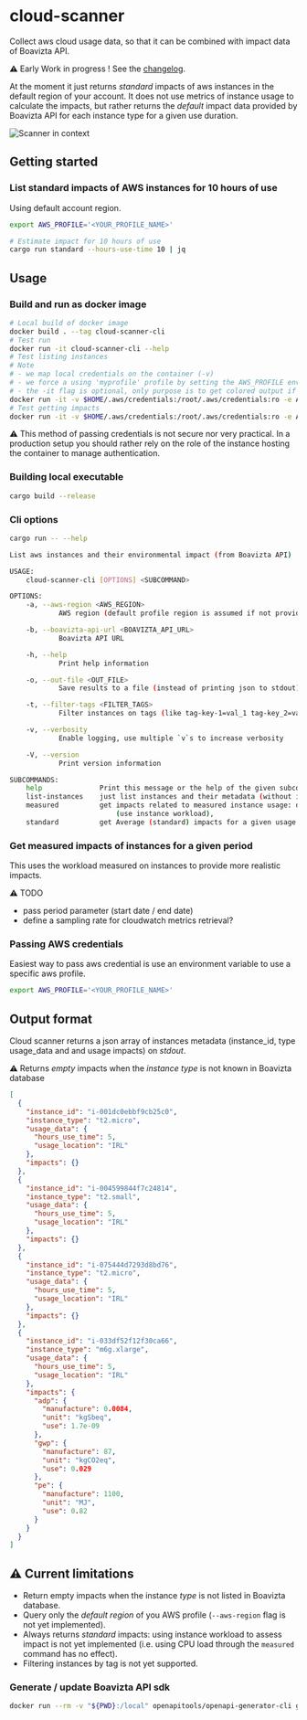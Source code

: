 # cloud-scanner

Collect aws cloud usage data, so that it can be combined with impact data of Boavizta API.

⚠ Early Work in progress ! See the [changelog](CHANGELOG.md).

At the moment it just returns _standard_ impacts of aws instances in the default region of your account. It does not use metrics of instance usage to calculate the impacts, but rather returns the _default_ impact data provided by Boavizta API for each instance type for a given use duration.

![Scanner in context](docs/out/../../out/docs/cloud-scanner-system-in-context/cloud-scanner-system-in-context.png)

## Getting started

### List standard impacts of AWS instances for 10 hours of use

Using default account region.

```sh
export AWS_PROFILE='<YOUR_PROFILE_NAME>'

# Estimate impact for 10 hours of use 
cargo run standard --hours-use-time 10 | jq
```

## Usage

### Build and run as docker image

```sh
# Local build of docker image
docker build . --tag cloud-scanner-cli
# Test run
docker run -it cloud-scanner-cli --help
# Test listing instances
# Note 
# - we map local credentials on the container (-v)
# - we force a using 'myprofile' profile by setting the AWS_PROFILE environment variable with -e flag
# - the -it flag is optional, only purpose is to get colored output if any
docker run -it -v $HOME/.aws/credentials:/root/.aws/credentials:ro -e AWS_PROFILE='myprofile' cloud-scanner-cli list-instances
# Test getting impacts
docker run -it -v $HOME/.aws/credentials:/root/.aws/credentials:ro -e AWS_PROFILE='myprofile' cloud-scanner-cli standard --hours-use-time 10
```

⚠ This method of passing credentials is not secure nor very practical. In a production setup you should rather rely on the role of the instance hosting the container to manage authentication.

### Building local executable

```sh
cargo build --release
```

### Cli options

```sh
cargo run -- --help

List aws instances and their environmental impact (from Boavizta API)

USAGE:
    cloud-scanner-cli [OPTIONS] <SUBCOMMAND>

OPTIONS:
    -a, --aws-region <AWS_REGION>
            AWS region (default profile region is assumed if not provided)

    -b, --boavizta-api-url <BOAVIZTA_API_URL>
            Boavizta API URL

    -h, --help
            Print help information

    -o, --out-file <OUT_FILE>
            Save results to a file (instead of printing json to stdout)

    -t, --filter-tags <FILTER_TAGS>
            Filter instances on tags (like tag-key-1=val_1 tag-key_2=val2)

    -v, --verbosity
            Enable logging, use multiple `v`s to increase verbosity

    -V, --version
            Print version information

SUBCOMMANDS:
    help              Print this message or the help of the given subcommand(s)
    list-instances    just list instances and their metadata (without impacts)
    measured          get impacts related to measured instance usage: depending on usage rate
                          (use instance workload),
    standard          get Average (standard) impacts for a given usage duration
```

### Get measured impacts of instances for a given period

This uses the workload measured on instances to provide more realistic impacts.

⚠ TODO

- pass period parameter (start date / end date)
- define a sampling rate for cloudwatch metrics retrieval?

### Passing AWS credentials

Easiest way to pass aws credential is use an environment variable to use a specific aws profile.

```sh
export AWS_PROFILE='<YOUR_PROFILE_NAME>'
```

## Output format

Cloud scanner returns a json array of instances metadata (instance_id, type usage_data and and usage impacts) on _stdout_.

⚠ Returns _empty_ impacts when the _instance type_ is not known in Boavizta database

```json
[
  {
    "instance_id": "i-001dc0ebbf9cb25c0",
    "instance_type": "t2.micro",
    "usage_data": {
      "hours_use_time": 5,
      "usage_location": "IRL"
    },
    "impacts": {}
  },
  {
    "instance_id": "i-004599844f7c24814",
    "instance_type": "t2.small",
    "usage_data": {
      "hours_use_time": 5,
      "usage_location": "IRL"
    },
    "impacts": {}
  },
  {
    "instance_id": "i-075444d7293d8bd76",
    "instance_type": "t2.micro",
    "usage_data": {
      "hours_use_time": 5,
      "usage_location": "IRL"
    },
    "impacts": {}
  },
  {
    "instance_id": "i-033df52f12f30ca66",
    "instance_type": "m6g.xlarge",
    "usage_data": {
      "hours_use_time": 5,
      "usage_location": "IRL"
    },
    "impacts": {
      "adp": {
        "manufacture": 0.0084,
        "unit": "kgSbeq",
        "use": 1.7e-09
      },
      "gwp": {
        "manufacture": 87,
        "unit": "kgCO2eq",
        "use": 0.029
      },
      "pe": {
        "manufacture": 1100,
        "unit": "MJ",
        "use": 0.82
      }
    }
  }
]

```

## ⚠ Current limitations

- Return empty impacts when the instance _type_ is not listed in Boavizta database.
- Query only the _default region_ of you AWS profile (`--aws-region` flag is not yet implemented).
- Always returns _standard_ impacts: using instance workload to assess impact is not yet implemented (i.e. using CPU load through the `measured` command has no effect).
- Filtering instances by tag is not yet supported.

### Generate / update Boavizta API sdk

```sh
docker run --rm -v "${PWD}:/local" openapitools/openapi-generator-cli generate -i http://api.boavizta.org/openapi.json   -g rust  -o /local/boavizta-api-sdk --package-name boavizta_api_sdk
```
